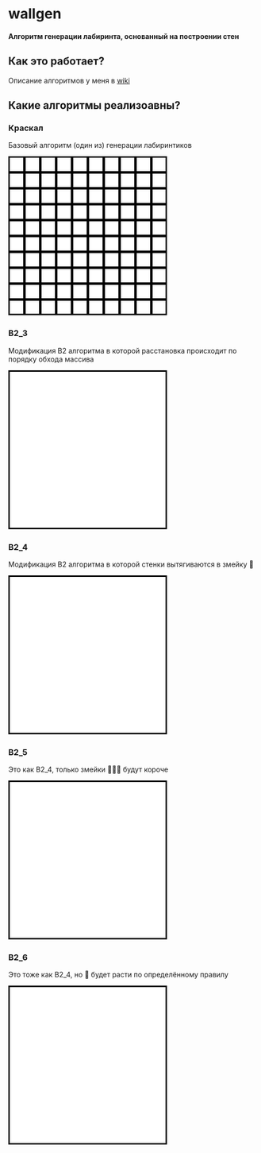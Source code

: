 # wallgen
#### Алгоритм генерации лабиринта, основанный на построении стен

## Как это работает?
Описание алгоритмов у меня в [wiki](https://github.com/usermage/wallgen/wiki)

## Какие алгоритмы реализоавны?
### Краскал
Базовый алгоритм (один из) генерации лабиринтиков

[!["Здесь могла быть ваша реклама"](read_readme/Kruskal.gif)](#)

### B2_3
Модификация B2 алгоритма в которой расстановка происходит по порядку обхода массива

[!["Здесь могла быть ваша реклама"](read_readme/B2_3.gif)](#)

### B2_4
Модификация B2 алгоритма в которой стенки вытягиваются в змейку :snake:

[!["Здесь могла быть ваша реклама"](read_readme/B2_4.gif)](#)

### B2_5
Это как B2_4, только змейки :snake::snake::snake: будут короче

[!["Здесь могла быть ваша реклама"](read_readme/B2_5.gif)](#)

### B2_6
Это тоже как B2_4, но :snake: будет расти по определённому правилу

[!["Здесь могла быть ваша реклама"](read_readme/B2_6.gif)](#)
